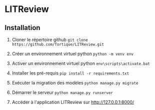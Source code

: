 # LITReview

## Installation

1.  Cloner le répertoire github
    `git clone https://github.com/Tortique/LITReview.git`

2. Créer un environnement virtuel python
    `python -m venv env`

3.  Activer un environnement virtuel python
    `env\scripts\activate.bat`

4.  Installer les pré-requis
    `pip install -r requirements.txt`

5.  Exécuter la migration des modèles 
    `python manage.py migrate`

6.  Démarrer le serveur 
    `python manage.py runserver`

7.  Accéder à l'application LITReview sur http://127.0.0.1:8000/
